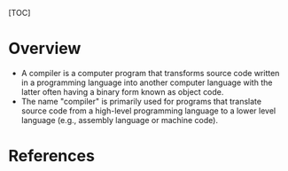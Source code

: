 [TOC]

# Overview

- A compiler is a computer program that transforms source code written
  in a programming language into another computer language with the
  latter often having a binary form known as object code.
- The name "compiler" is primarily used for programs that translate
  source code from a high-level programming language to a lower level
  language (e.g., assembly language or machine code).

# References

[wiki]: https://en.wikipedia.org/wiki/Compiler

